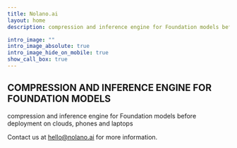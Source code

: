 ```yaml
---
title: Nolano.ai
layout: home
description: compression and inference engine for Foundation models before deployment on clouds, phones and laptops

intro_image: ""
intro_image_absolute: true
intro_image_hide_on_mobile: true
show_call_box: true
---
```

## COMPRESSION AND INFERENCE ENGINE FOR FOUNDATION MODELS
compression and inference engine for Foundation models before deployment on clouds, phones and laptops <br> 

Contact us at  [hello@nolano.ai](mailto:hello@nolano.ai) for more information.